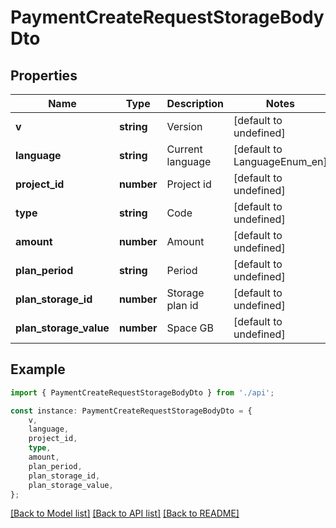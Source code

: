# PaymentCreateRequestStorageBodyDto


## Properties

Name | Type | Description | Notes
------------ | ------------- | ------------- | -------------
**v** | **string** | Version | [default to undefined]
**language** | **string** | Current language | [default to LanguageEnum_en]
**project_id** | **number** | Project id | [default to undefined]
**type** | **string** | Code | [default to undefined]
**amount** | **number** | Amount | [default to undefined]
**plan_period** | **string** | Period | [default to undefined]
**plan_storage_id** | **number** | Storage plan id | [default to undefined]
**plan_storage_value** | **number** | Space GB | [default to undefined]

## Example

```typescript
import { PaymentCreateRequestStorageBodyDto } from './api';

const instance: PaymentCreateRequestStorageBodyDto = {
    v,
    language,
    project_id,
    type,
    amount,
    plan_period,
    plan_storage_id,
    plan_storage_value,
};
```

[[Back to Model list]](../README.md#documentation-for-models) [[Back to API list]](../README.md#documentation-for-api-endpoints) [[Back to README]](../README.md)
